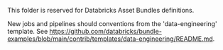 This folder is reserved for Databricks Asset Bundles definitions.

New jobs and pipelines should conventions from the 'data-engineering' template.
See https://github.com/databricks/bundle-examples/blob/main/contrib/templates/data-engineering/README.md.
